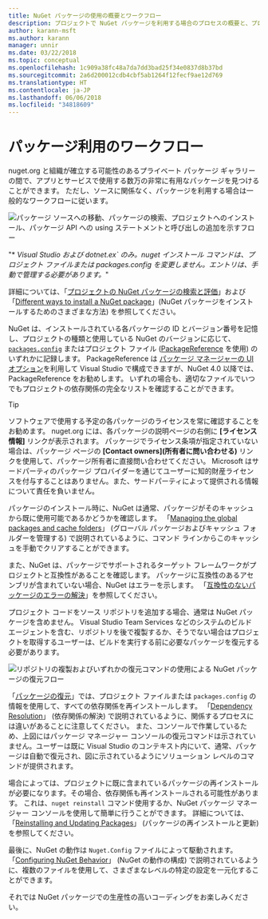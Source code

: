 ```yaml
---
title: NuGet パッケージの使用の概要とワークフロー
description: プロジェクトで NuGet パッケージを利用する場合のプロセスの概要と、プロセスの他の特定の部分へのリンク。
author: karann-msft
ms.author: karann
manager: unnir
ms.date: 03/22/2018
ms.topic: conceptual
ms.openlocfilehash: 1c909a38fc48a7da7dd3bad25f34e0837d8b37bd
ms.sourcegitcommit: 2a6d200012cdb4cbf5ab1264f12fecf9ae12d769
ms.translationtype: HT
ms.contentlocale: ja-JP
ms.lasthandoff: 06/06/2018
ms.locfileid: "34818609"
---
```

# <a name="package-consumption-workflow"></a>パッケージ利用のワークフロー

nuget.org と組織が確立する可能性のあるプライベート パッケージ ギャラリーの間で、アプリとサービスで使用する数万の非常に有用なパッケージを見つけることができます。 ただし、ソースに関係なく、パッケージを利用する場合は一般的なワークフローに従います。

![パッケージ ソースへの移動、パッケージの検索、プロジェクトへのインストール、パッケージ API への using ステートメントと呼び出しの追加を示すフロー](media/Overview-01-GeneralFlow.png)

"\* _Visual Studio および dotnet.ex` のみ。nuget インストール コマンドは、プロジェクト ファイルまたは packages.config を変更しません。エントリは、手動で管理する必要があります。_"

詳細については、「[プロジェクトの NuGet パッケージの検索と評価](../consume-packages/finding-and-choosing-packages.md)」および「[Different ways to install a NuGet package](ways-to-install-a-package.md)」(NuGet パッケージをインストールするためのさまざまな方法) を参照してください。

NuGet は、インストールされている各パッケージの ID とバージョン番号を記憶し、プロジェクトの種類と使用している NuGet のバージョンに応じて、[`packages.config`](../reference/packages-config.md) またはプロジェクト ファイル ([PackageReference](../consume-packages/package-references-in-project-files.md) を使用) のいずれかに記録します。 PackageReference は [パッケージ マネージャーの UI オプション](../tools/package-manager-ui.md)を利用して Visual Studio で構成できますが、NuGet 4.0 以降では、PackageReference をお勧めします。 いずれの場合も、適切なファイルでいつでもプロジェクトの依存関係の完全なリストを確認することができます。

> [!Tip]
> ソフトウェアで使用する予定の各パッケージのライセンスを常に確認することをお勧めます。 nuget.org には、各パッケージの説明ページの右側に **[ライセンス情報]** リンクが表示されます。 パッケージでライセンス条項が指定されていない場合は、パッケージ ページの **[Contact owners]\(所有者に問い合わせる\)** リンクを使用して、パッケージ所有者に直接問い合わせてください。 Microsoft はサードパーティのパッケージ プロバイダーを通じてユーザーに知的財産ライセンスを付与することはありません。また、サードパーティによって提供される情報について責任を負いません。

パッケージのインストール時に、NuGet は通常、パッケージがそのキャッシュから既に使用可能であるかどうかを確認します。 「[Managing the global packages and cache folders](../consume-packages/managing-the-global-packages-and-cache-folders.md)」 (グローバル パッケージおよびキャッシュ フォルダーを管理する) で説明されているように、コマンド ラインからこのキャッシュを手動でクリアすることができます。

また、NuGet は、パッケージでサポートされるターゲット フレームワークがプロジェクトと互換性があることを確認します。 パッケージに互換性のあるアセンブリが含まれていない場合、NuGet はエラーを示します。 「[互換性のないパッケージのエラーの解決](dependency-resolution.md#resolving-incompatible-package-errors)」を参照してください。

プロジェクト コードをソース リポジトリを追加する場合、通常は NuGet パッケージを含めません。 Visual Studio Team Services などのシステムのビルド エージェントを含む、リポジトリを後で複製するか、そうでない場合はプロジェクトを取得するユーザーは、ビルドを実行する前に必要なパッケージを復元する必要があります。

![リポジトリの複製およびいずれかの復元コマンドの使用による NuGet パッケージの復元フロー](media/Overview-02-RestoreFlow.png)

「[パッケージの復元](../consume-packages/package-restore.md)」では、プロジェクト ファイルまたは `packages.config` の情報を使用して、すべての依存関係を再インストールします。 「[Dependency Resolution](../consume-packages/dependency-resolution.md)」 (依存関係の解決) で説明されているように、関係するプロセスには違いがあることに注意してください。 また、コンソールで作業しているため、上図にはパッケージ マネージャー コンソールの復元コマンドは示されていません。ユーザーは既に Visual Studio のコンテキスト内にいて、通常、パッケージは自動で復元され、図に示されているようにソリューション レベルのコマンドが提供されます。

場合によっては、プロジェクトに既に含まれているパッケージの再インストールが必要になります。その場合、依存関係も再インストールされる可能性があります。 これは、`nuget reinstall` コマンド使用するか、NuGet パッケージ マネージャー コンソールを使用して簡単に行うことができます。 詳細については、「[Reinstalling and Updating Packages](../consume-packages/reinstalling-and-updating-packages.md)」 (パッケージの再インストールと更新) を参照してください。

最後に、NuGet の動作は `Nuget.Config` ファイルによって駆動されます。 「[Configuring NuGet Behavior](../consume-packages/configuring-nuget-behavior.md)」 (NuGet の動作の構成) で説明されているように、複数のファイルを使用して、さまざまなレベルの特定の設定を一元化することができます。

それでは NuGet パッケージでの生産性の高いコーディングをお楽しみください。
